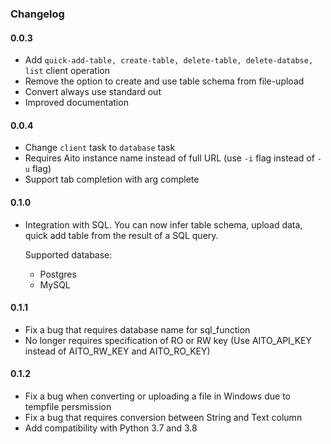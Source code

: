 ### Changelog
#### 0.0.3
* Add ```quick-add-table, create-table, delete-table, delete-databse, list``` client operation
* Remove the option to create and use table schema from file-upload
* Convert always use standard out
* Improved documentation

#### 0.0.4
* Change `client` task to `database` task
* Requires Aito instance name instead of full URL (use `-i` flag instead of `-u` flag)
* Support tab completion with arg complete

#### 0.1.0
* Integration with SQL. You can now infer table schema, upload data, quick add table from the result of a SQL query.

  Supported database:
  * Postgres
  * MySQL

#### 0.1.1
* Fix a bug that requires database name for sql_function
* No longer requires specification of RO or RW key (Use AITO_API_KEY instead of AITO_RW_KEY and AITO_RO_KEY)

#### 0.1.2
* Fix a bug when converting or uploading a file in Windows due to tempfile persmission
* Fix a bug that requires conversion between String and Text column
* Add compatibility with Python 3.7 and 3.8